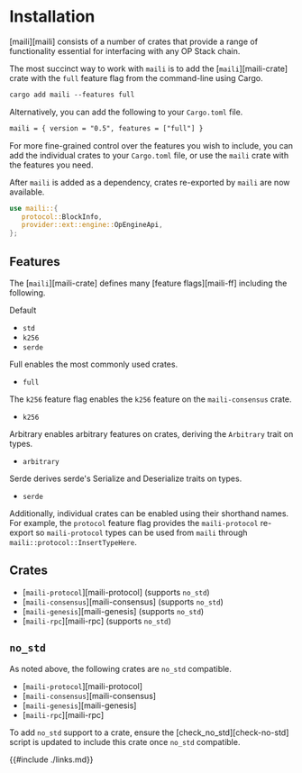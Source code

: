# Installation

[maili][maili] consists of a number of crates that provide a range of functionality
essential for interfacing with any OP Stack chain.

The most succinct way to work with `maili` is to add the [`maili`][maili-crate] crate
with the `full` feature flag from the command-line using Cargo.

```txt
cargo add maili --features full
```

Alternatively, you can add the following to your `Cargo.toml` file.

```txt
maili = { version = "0.5", features = ["full"] }
```

For more fine-grained control over the features you wish to include, you can add the individual
crates to your `Cargo.toml` file, or use the `maili` crate with the features you need.

After `maili` is added as a dependency, crates re-exported by `maili` are now available.

```rust
use maili::{
   protocol::BlockInfo,
   provider::ext::engine::OpEngineApi,
};
```

## Features

The [`maili`][maili-crate] defines many [feature flags][maili-ff] including the following.

Default
- `std`
- `k256`
- `serde`

Full enables the most commonly used crates.
- `full`

The `k256` feature flag enables the `k256` feature on the `maili-consensus` crate.
- `k256`

Arbitrary enables arbitrary features on crates, deriving the `Arbitrary` trait on types.
- `arbitrary`

Serde derives serde's Serialize and Deserialize traits on types.
- `serde`

Additionally, individual crates can be enabled using their shorthand names.
For example, the `protocol` feature flag provides the `maili-protocol` re-export
so `maili-protocol` types can be used from `maili` through `maili::protocol::InsertTypeHere`.

## Crates

- [`maili-protocol`][maili-protocol] (supports `no_std`)
- [`maili-consensus`][maili-consensus] (supports `no_std`)
- [`maili-genesis`][maili-genesis] (supports `no_std`)
- [`maili-rpc`][maili-rpc] (supports `no_std`)

## `no_std`

As noted above, the following crates are `no_std` compatible.

- [`maili-protocol`][maili-protocol]
- [`maili-consensus`][maili-consensus]
- [`maili-genesis`][maili-genesis]
- [`maili-rpc`][maili-rpc] 

To add `no_std` support to a crate, ensure the [check_no_std][check-no-std]
script is updated to include this crate once `no_std` compatible.


{{#include ./links.md}}
